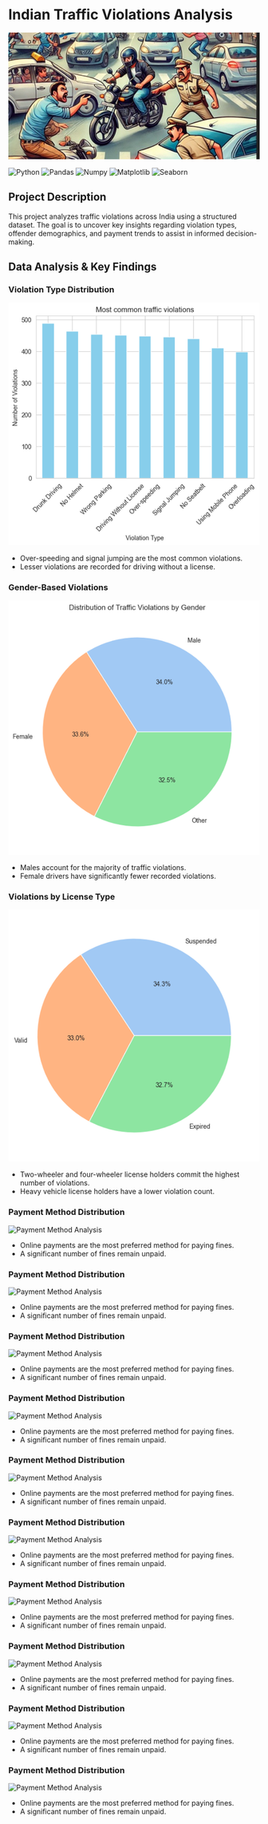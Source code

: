# Indian Traffic Violations Analysis

![Project Image](<https://github.com/ManasBhise/Indian-Traffic-Violations-Analysis/blob/main/dataset-cover.jpeg>)

![Python](https://img.shields.io/badge/Python-3776AB?style=flat&logoColor=white)
![Pandas](https://img.shields.io/badge/Pandas-150458?style=flat&logoColor=white)
![Numpy](https://img.shields.io/badge/Numpy-3776AB?style=flat&logoColor=white)
![Matplotlib](https://img.shields.io/badge/Matplotlib-11557C?style=flat&logoColor=white)
![Seaborn](https://img.shields.io/badge/Seaborn-009688?style=flat&logoColor=white)

## Project Description
This project analyzes traffic violations across India using a structured dataset. The goal is to uncover key insights regarding violation types, offender demographics, and payment trends to assist in informed decision-making.

## Data Analysis & Key Findings

### Violation Type Distribution
![Violation Type Analysis](<https://github.com/ManasBhise/Indian-Traffic-Violations-Analysis/blob/main/01.png>)
- Over-speeding and signal jumping are the most common violations.
- Lesser violations are recorded for driving without a license.

### Gender-Based Violations
![Gender-Based Analysis](<https://github.com/ManasBhise/Indian-Traffic-Violations-Analysis/blob/main/07.png>)
- Males account for the majority of traffic violations.
- Female drivers have significantly fewer recorded violations.

### Violations by License Type
![License Type Analysis](<https://github.com/ManasBhise/Indian-Traffic-Violations-Analysis/blob/main/11.png>)
- Two-wheeler and four-wheeler license holders commit the highest number of violations.
- Heavy vehicle license holders have a lower violation count.

### Payment Method Distribution
![Payment Method Analysis](<INSERT_ANALYSIS_SCREENSHOT_LINK_HERE>)
- Online payments are the most preferred method for paying fines.
- A significant number of fines remain unpaid.

### Payment Method Distribution
![Payment Method Analysis](<INSERT_ANALYSIS_SCREENSHOT_LINK_HERE>)
- Online payments are the most preferred method for paying fines.
- A significant number of fines remain unpaid.

### Payment Method Distribution
![Payment Method Analysis](<INSERT_ANALYSIS_SCREENSHOT_LINK_HERE>)
- Online payments are the most preferred method for paying fines.
- A significant number of fines remain unpaid.

### Payment Method Distribution
![Payment Method Analysis](<INSERT_ANALYSIS_SCREENSHOT_LINK_HERE>)
- Online payments are the most preferred method for paying fines.
- A significant number of fines remain unpaid.

### Payment Method Distribution
![Payment Method Analysis](<INSERT_ANALYSIS_SCREENSHOT_LINK_HERE>)
- Online payments are the most preferred method for paying fines.
- A significant number of fines remain unpaid.

### Payment Method Distribution
![Payment Method Analysis](<INSERT_ANALYSIS_SCREENSHOT_LINK_HERE>)
- Online payments are the most preferred method for paying fines.
- A significant number of fines remain unpaid.

### Payment Method Distribution
![Payment Method Analysis](<INSERT_ANALYSIS_SCREENSHOT_LINK_HERE>)
- Online payments are the most preferred method for paying fines.
- A significant number of fines remain unpaid.

### Payment Method Distribution
![Payment Method Analysis](<INSERT_ANALYSIS_SCREENSHOT_LINK_HERE>)
- Online payments are the most preferred method for paying fines.
- A significant number of fines remain unpaid.

### Payment Method Distribution
![Payment Method Analysis](<INSERT_ANALYSIS_SCREENSHOT_LINK_HERE>)
- Online payments are the most preferred method for paying fines.
- A significant number of fines remain unpaid.

### Payment Method Distribution
![Payment Method Analysis](<INSERT_ANALYSIS_SCREENSHOT_LINK_HERE>)
- Online payments are the most preferred method for paying fines.
- A significant number of fines remain unpaid.

